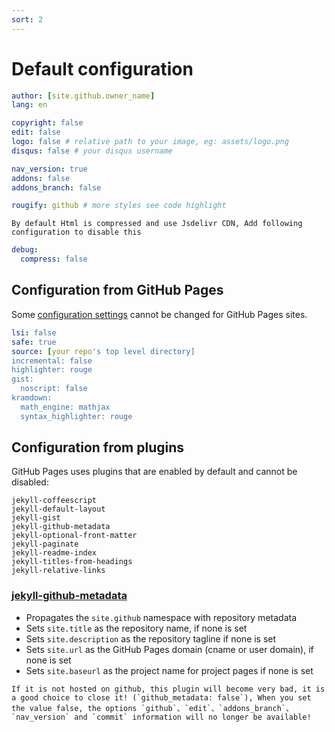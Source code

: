 ```yaml
---
sort: 2
---
```


# Default configuration
```yml
author: [site.github.owner_name]
lang: en

copyright: false
edit: false
logo: false # relative path to your image, eg: assets/logo.png
disqus: false # your disqus username

nav_version: true
addons: false
addons_branch: false

rougify: github # more styles see code highlight
```

```tip
By default Html is compressed and use Jsdelivr CDN, Add following configuration to disable this
```

```yml
debug:
  compress: false
```

## Configuration from GitHub Pages
Some [configuration settings](https://docs.github.com/en/github/working-with-github-pages/about-github-pages-and-jekyll) cannot be changed for GitHub Pages sites.
```yml
lsi: false
safe: true
source: [your repo's top level directory]
incremental: false
highlighter: rouge
gist:
  noscript: false
kramdown:
  math_engine: mathjax
  syntax_highlighter: rouge
```


## Configuration from plugins
GitHub Pages uses plugins that are enabled by default and cannot be disabled:
```
jekyll-coffeescript
jekyll-default-layout
jekyll-gist
jekyll-github-metadata
jekyll-optional-front-matter
jekyll-paginate
jekyll-readme-index
jekyll-titles-from-headings
jekyll-relative-links
```

### [jekyll-github-metadata](https://github.com/jekyll/github-metadata#what-it-does)
- Propagates the `site.github` namespace with repository metadata
- Sets `site.title` as the repository name, if none is set
- Sets `site.description` as the repository tagline if none is set
- Sets `site.url` as the GitHub Pages domain (cname or user domain), if none is set
- Sets `site.baseurl` as the project name for project pages if none is set


```danger
If it is not hosted on github, this plugin will become very bad, it is a good choice to close it! (`github_metadata: false`), When you set the value false, the options `github`、`edit`、`addons_branch`、`nav_version` and `commit` information will no longer be available!
```
